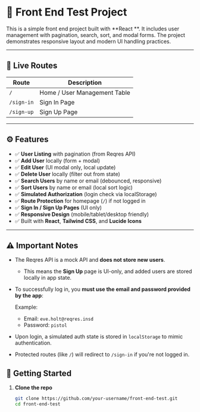 # 🧪 Front End Test Project

This is a simple front end project built with **React **. It includes user
management with pagination, search, sort, and modal forms. The project
demonstrates responsive layout and modern UI handling practices.

---

## 🔗 Live Routes

| Route      | Description                  |
| ---------- | ---------------------------- |
| `/`        | Home / User Management Table |
| `/sign-in` | Sign In Page                 |
| `/sign-up` | Sign Up Page                 |

---

## ⚙️ Features

- ✅ **User Listing** with pagination (from Reqres API)
- ✅ **Add User** locally (form + modal)
- ✅ **Edit User** (UI modal only, local update)
- ✅ **Delete User** locally (filter out from state)
- ✅ **Search Users** by name or email (debounced, responsive)
- ✅ **Sort Users** by name or email (local sort logic)
- ✅ **Simulated Authorization** (login check via localStorage)
- ✅ **Route Protection** for homepage (`/`) if not logged in
- ✅ **Sign In / Sign Up Pages** (UI only)
- ✅ **Responsive Design** (mobile/tablet/desktop friendly)
- ✅ Built with **React**, **Tailwind CSS**, and **Lucide Icons**

---

## ⚠️ Important Notes

- The Reqres API is a mock API and **does not store new users**.
  - This means the **Sign Up** page is UI-only, and added users are stored
    locally in app state.
- To successfully log in, you **must use the email and password provided by the
  app**:

  Example:

  - Email: `eve.holt@reqres.insd`
  - Password: `pistol`

- Upon login, a simulated auth state is stored in `localStorage` to mimic
  authentication.
- Protected routes (like `/`) will redirect to `/sign-in` if you're not logged
  in.

## 🚀 Getting Started

1. **Clone the repo**

   ```bash
   git clone https://github.com/your-username/front-end-test.git
   cd front-end-test
   ```

